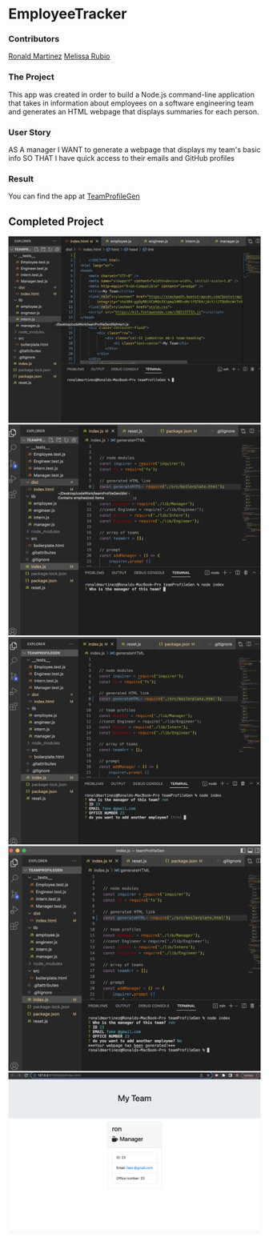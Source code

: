 # EmployeeTracker

### **Contributors**
[Ronald Martinez](https://github.com/RonaldMartinez00)
[Melissa Rubio](https://github.com/melissarubiio)
### **The Project**
This app was created in order to build a Node.js command-line application that takes in information about employees on a software engineering team and generates an HTML webpage that displays summaries for each person.

### **User Story**
AS A manager
I WANT to generate a webpage that displays my team's basic info
SO THAT I have quick access to their emails and GitHub profiles
### **Result**


You can find the app at [TeamProfileGen](https://github.com/RonaldMartinez00/TeamProfileGen)

## **Completed Project**
![](/assets/ss1.png)
![](/assets/ss2.png)
![](/assets/ss3.png)
![](/assets/ss4.png)
![](/assets/ss5.png)


